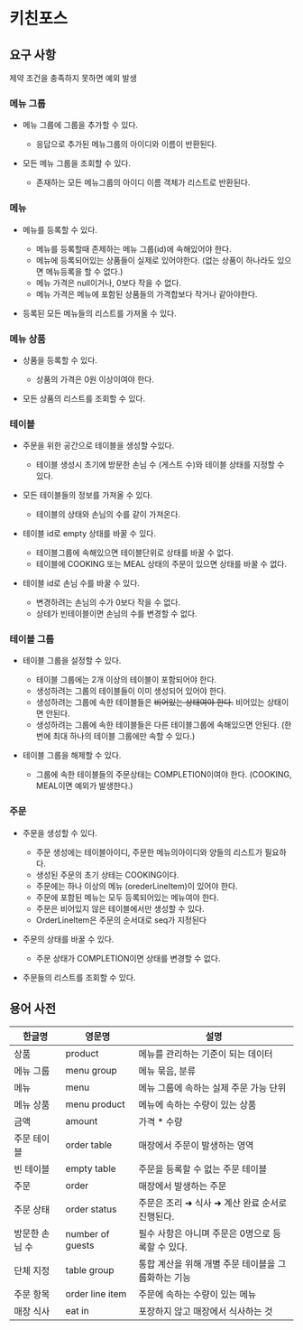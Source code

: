 # 키친포스

## 요구 사항


제약 조건을 충족하지 못하면 예외 발생

### 메뉴 그룹

- 메뉴 그룹에 그룹을 추가할 수 있다.
  - 응답으로 추가된 메뉴그룹의 아이디와 이름이 반환된다.


- 모든 메뉴 그룹을 조회할 수 있다.
  - 존재하는 모든 메뉴그룹의 아이디 이름 객체가 리스트로 반환된다.


### 메뉴

- 메뉴를 등록할 수 있다.
    - 메뉴를 등록할때 존제하는 메뉴 그룹(id)에 속해있어야 한다.
    - 메뉴에 등록되어있는 상품들이 실제로 있어야한다. (없는 상품이 하나라도 있으면 메뉴등록을 할 수 없다.)
    - 메뉴 가격은 null이거나, 0보다 작을 수 없다.
    - 메뉴 가격은 메뉴에 포함된 상품들의 가격합보다 작거나 같아야한다.


- 등록된 모든 메뉴들의 리스트를 가져올 수 있다.


### 메뉴 상품

- 상품을 등록할 수 있다.
  - 상품의 가격은 0원 이상이여야 한다.


- 모든 상품의 리스트를 조회할 수 있다.


### 테이블

- 주문을 위한 공간으로 테이블을 생성할  수있다.
  - 테이블 생성시 초기에 방문한 손님 수 (게스트 수)와 테이블 상태를 지정할 수 있다.


- 모든 테이블들의 정보를 가져올 수 있다.
  - 테이블의 상태와 손님의 수를 같이 가져온다.


- 테이블 id로 empty 상태를 바꿀 수 있다.
  - 테이블그룹에 속해있으면 테이블단위로 상태를 바꿀 수 없다.
  - 테이블에 COOKING 또는 MEAL 상태의 주문이 있으면 상태를 바꿀 수 없다.


- 테이블 id로 손님 수를 바꿀 수 있다.
  - 변경하려는 손님의 수가 0보다 작을 수 없다.
  - 상테가 빈테이블이면 손님의 수를 변경할 수 없다.


### 테이블 그룹

- 테이블 그룹을 설정할 수 있다.
  - 테이블 그룹에는 2개 이상의 테이블이 포함되어야 한다.
  - 생성하려는 그룹의 테이블들이 이미 생성되어 있어야 한다.
  - 생성하려는 그룹에 속한 테이블들은 ~~비어있는 상태여야 한다.~~ 비어있는 상태이면 안된다.
  - 생성하려는 그룹에 속한 테이블들은 다른 테이블그룹에 속해있으면 안된다. (한번에 최대 하나의 테이블 그룹에만 속할 수 있다.)


- 테이블 그룹을 해제할 수 있다.
  - 그룹에 속한 테이블들의 주문상태는 COMPLETION이여야 한다. (COOKING, MEAL이면 예외가 발생한다.)


### 주문

- 주문을 생성할 수 있다.
  - 주문 생성에는 테이블아이디, 주문한 메뉴의아이디와 양들의 리스트가 필요하다.
  - 생성된 주문의 초기 상테는 COOKING이다.
  - 주문에는 하나 이상의 메뉴 (orederLineItem)이 있어야 한다.
  - 주문에 포함된 메뉴는 모두 등록되어있는 메뉴여야 한다.
  - 주문은 비어있지 않은 테이블에서만 생성할 수 있다.
  - OrderLineItem은 주문의 순서대로 seq가 지정된다


- 주문의 상태를 바꿀 수 있다.
  - 주문 상태가 COMPLETION이면 상태를 변경할 수 없다.


- 주문들의 리스트를 조회할 수 있다.

## 용어 사전

| 한글명 | 영문명 | 설명 |
| --- | --- | --- |
| 상품 | product | 메뉴를 관리하는 기준이 되는 데이터 |
| 메뉴 그룹 | menu group | 메뉴 묶음, 분류 |
| 메뉴 | menu | 메뉴 그룹에 속하는 실제 주문 가능 단위 |
| 메뉴 상품 | menu product | 메뉴에 속하는 수량이 있는 상품 |
| 금액 | amount | 가격 * 수량 |
| 주문 테이블 | order table | 매장에서 주문이 발생하는 영역 |
| 빈 테이블 | empty table | 주문을 등록할 수 없는 주문 테이블 |
| 주문 | order | 매장에서 발생하는 주문 |
| 주문 상태 | order status | 주문은 조리 ➜ 식사 ➜ 계산 완료 순서로 진행된다. |
| 방문한 손님 수 | number of guests | 필수 사항은 아니며 주문은 0명으로 등록할 수 있다. |
| 단체 지정 | table group | 통합 계산을 위해 개별 주문 테이블을 그룹화하는 기능 |
| 주문 항목 | order line item | 주문에 속하는 수량이 있는 메뉴 |
| 매장 식사 | eat in | 포장하지 않고 매장에서 식사하는 것 |
